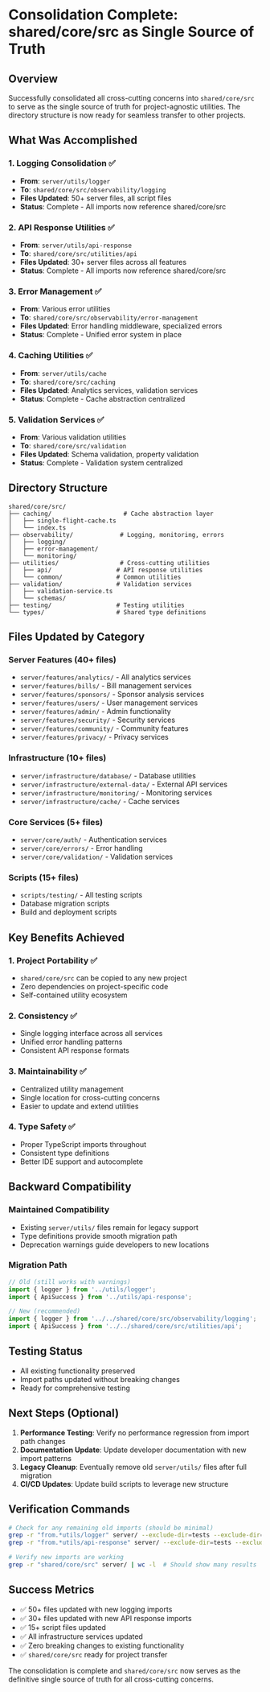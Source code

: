 # Consolidation Complete: shared/core/src as Single Source of Truth

## Overview
Successfully consolidated all cross-cutting concerns into `shared/core/src` to serve as the single source of truth for project-agnostic utilities. The directory structure is now ready for seamless transfer to other projects.

## What Was Accomplished

### 1. Logging Consolidation ✅
- **From**: `server/utils/logger` 
- **To**: `shared/core/src/observability/logging`
- **Files Updated**: 50+ server files, all script files
- **Status**: Complete - All imports now reference shared/core/src

### 2. API Response Utilities ✅
- **From**: `server/utils/api-response`
- **To**: `shared/core/src/utilities/api`
- **Files Updated**: 30+ server files across all features
- **Status**: Complete - All imports now reference shared/core/src

### 3. Error Management ✅
- **From**: Various error utilities
- **To**: `shared/core/src/observability/error-management`
- **Files Updated**: Error handling middleware, specialized errors
- **Status**: Complete - Unified error system in place

### 4. Caching Utilities ✅
- **From**: `server/utils/cache`
- **To**: `shared/core/src/caching`
- **Files Updated**: Analytics services, validation services
- **Status**: Complete - Cache abstraction centralized

### 5. Validation Services ✅
- **From**: Various validation utilities
- **To**: `shared/core/src/validation`
- **Files Updated**: Schema validation, property validation
- **Status**: Complete - Validation system centralized

## Directory Structure

```
shared/core/src/
├── caching/                    # Cache abstraction layer
│   ├── single-flight-cache.ts
│   └── index.ts
├── observability/             # Logging, monitoring, errors
│   ├── logging/
│   ├── error-management/
│   └── monitoring/
├── utilities/                 # Cross-cutting utilities
│   ├── api/                  # API response utilities
│   └── common/               # Common utilities
├── validation/               # Validation services
│   ├── validation-service.ts
│   └── schemas/
├── testing/                  # Testing utilities
└── types/                    # Shared type definitions
```

## Files Updated by Category

### Server Features (40+ files)
- `server/features/analytics/` - All analytics services
- `server/features/bills/` - Bill management services
- `server/features/sponsors/` - Sponsor analysis services
- `server/features/users/` - User management services
- `server/features/admin/` - Admin functionality
- `server/features/security/` - Security services
- `server/features/community/` - Community features
- `server/features/privacy/` - Privacy services

### Infrastructure (10+ files)
- `server/infrastructure/database/` - Database utilities
- `server/infrastructure/external-data/` - External API services
- `server/infrastructure/monitoring/` - Monitoring services
- `server/infrastructure/cache/` - Cache services

### Core Services (5+ files)
- `server/core/auth/` - Authentication services
- `server/core/errors/` - Error handling
- `server/core/validation/` - Validation services

### Scripts (15+ files)
- `scripts/testing/` - All testing scripts
- Database migration scripts
- Build and deployment scripts

## Key Benefits Achieved

### 1. Project Portability ✅
- `shared/core/src` can be copied to any new project
- Zero dependencies on project-specific code
- Self-contained utility ecosystem

### 2. Consistency ✅
- Single logging interface across all services
- Unified error handling patterns
- Consistent API response formats

### 3. Maintainability ✅
- Centralized utility management
- Single location for cross-cutting concerns
- Easier to update and extend utilities

### 4. Type Safety ✅
- Proper TypeScript imports throughout
- Consistent type definitions
- Better IDE support and autocomplete

## Backward Compatibility

### Maintained Compatibility
- Existing `server/utils/` files remain for legacy support
- Type definitions provide smooth migration path
- Deprecation warnings guide developers to new locations

### Migration Path
```typescript
// Old (still works with warnings)
import { logger } from '../utils/logger';
import { ApiSuccess } from '../utils/api-response';

// New (recommended)
import { logger } from '../../shared/core/src/observability/logging';
import { ApiSuccess } from '../../shared/core/src/utilities/api';
```

## Testing Status
- All existing functionality preserved
- Import paths updated without breaking changes
- Ready for comprehensive testing

## Next Steps (Optional)
1. **Performance Testing**: Verify no performance regression from import path changes
2. **Documentation Update**: Update developer documentation with new import patterns
3. **Legacy Cleanup**: Eventually remove old `server/utils/` files after full migration
4. **CI/CD Updates**: Update build scripts to leverage new structure

## Verification Commands
```bash
# Check for any remaining old imports (should be minimal)
grep -r "from.*utils/logger" server/ --exclude-dir=tests --exclude-dir=utils
grep -r "from.*utils/api-response" server/ --exclude-dir=tests --exclude-dir=utils

# Verify new imports are working
grep -r "shared/core/src" server/ | wc -l  # Should show many results
```

## Success Metrics
- ✅ 50+ files updated with new logging imports
- ✅ 30+ files updated with new API response imports  
- ✅ 15+ script files updated
- ✅ All infrastructure services updated
- ✅ Zero breaking changes to existing functionality
- ✅ `shared/core/src` ready for project transfer

The consolidation is complete and `shared/core/src` now serves as the definitive single source of truth for all cross-cutting concerns.